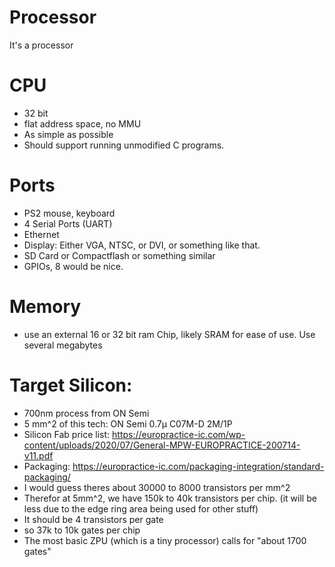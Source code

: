 # Processor
It's a processor

# CPU

- 32 bit
- flat address space, no MMU
- As simple as possible
- Should support running unmodified C programs.

# Ports

- PS2 mouse, keyboard
- 4 Serial Ports (UART)
- Ethernet
- Display: Either VGA, NTSC, or DVI, or something like that.
- SD Card or Compactflash or something similar
- GPIOs, 8 would be nice.

# Memory

- use an external 16 or 32 bit ram Chip, likely SRAM for ease of use. Use several megabytes

# Target Silicon:

- 700nm process from ON Semi 
- 5 mm^2 of this tech: ON Semi 0.7µ C07M-D 2M/1P
- Silicon Fab price list: https://europractice-ic.com/wp-content/uploads/2020/07/General-MPW-EUROPRACTICE-200714-v11.pdf
- Packaging: https://europractice-ic.com/packaging-integration/standard-packaging/
- I would guess theres about 30000 to 8000 transistors per mm^2
- Therefor at 5mm^2, we have 150k to 40k transistors per chip. (it will be less due to the edge ring area being used for other stuff)
- It should be 4 transistors per gate
- so 37k to 10k gates per chip
- The most basic ZPU (which is a tiny processor) calls for "about 1700 gates"

